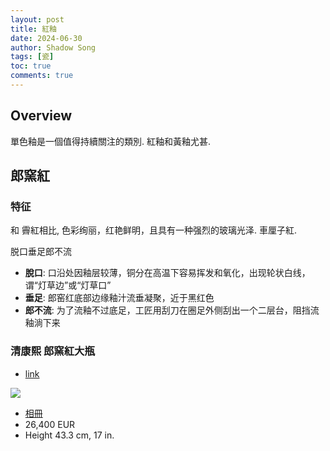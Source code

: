 ```yaml
---
layout: post
title: 紅釉
date: 2024-06-30
author: Shadow Song
tags: [瓷]
toc: true
comments: true
---
```


## Overview

單色釉是一個值得持續關注的類別. 紅釉和黃釉尤甚. 

## 郎窯紅

### 特征

和 霽紅相比, 色彩绚丽，红艳鲜明，且具有一种强烈的玻璃光泽.  車厘子紅. 

脱口垂足郎不流

- **脫口**: 口沿处因釉层较薄，铜分在高温下容易挥发和氧化，出现轮状白线，谓“灯草边”或“灯草口”
- **垂足**: 郎窑红底部边缘釉汁流垂凝聚，近于黑红色
- **郎不流**: 为了流釉不过底足，工匠用刮刀在圈足外侧刮出一个二层台，阻挡流釉淌下来

### 清康熙 郎窯紅大瓶

- [link](https://www.sothebys.com/en/buy/auction/2024/arts-dasie-pf2407/a-large-red-glazed-baluster-vase-qing-dynasty)

![](https://lh3.googleusercontent.com/pw/AP1GczM4CACm471Ba1nMMbeaZSFUxdr7yfHHvmjPtZbv6zpwPeyiNnYOTEXzA4NDtUJjn42PJurHx_zekJXvNbwG36QbWIH1zA-pFajeUCsZQbD6wnTjSgzDBU5OVeoVWvQABAeTM6PspZ1EBeHjzriu3vYyqg=w933-h1294-s-no-gm?authuser=1)

- [相冊](https://photos.app.goo.gl/HehZuVB4gqVsHZBBA)
- 26,400 EUR
- Height 43.3 cm, 17 in.